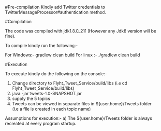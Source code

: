 #Pre-compilation
Kindly add Twitter credentials to TwitterMessageProcessor#authentication method.

#Compilation

The code was compiled with jdk1.8.0_211 (However any Jdk8 version will be fine).

To compile kindly run the following:-

For Windows:- gradlew clean build
For linux :- ./gradlew clean build


#Execution

To execute kindly do the following on the console:-

1) Change directory to Flyht_Tweet_Service/build/libs (i.e cd Flyht_Tweet_Service/build/libs)
2) java -jar tweets-1.0-SNAPSHOT.jar
3) supply the 5 topics
4) Tweets can be viewed in separate files in ${user.home}/Tweets folder (i.e a file is created in each topic name)

Assumptions for execution:-
a) The ${user.home}/Tweets folder is always recreated at every program startup.


